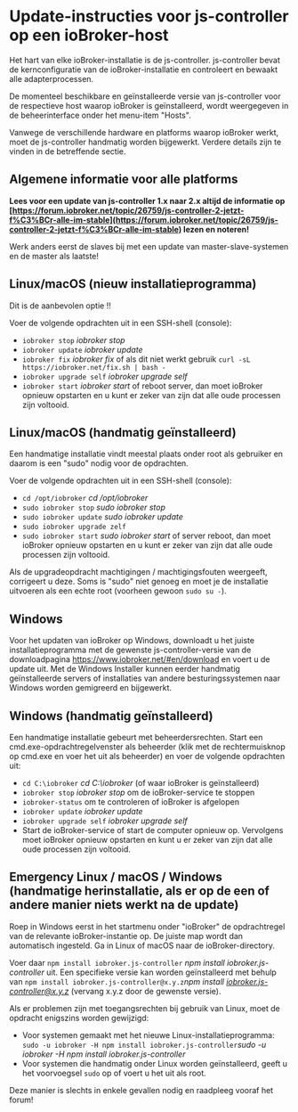 # Update-instructies voor js-controller op een ioBroker-host

Het hart van elke ioBroker-installatie is de js-controller. js-controller bevat de kernconfiguratie van de ioBroker-installatie en controleert en bewaakt alle adapterprocessen.

De momenteel beschikbare en geïnstalleerde versie van js-controller voor de respectieve host waarop ioBroker is geïnstalleerd, wordt weergegeven in de beheerinterface onder het menu-item "Hosts".

Vanwege de verschillende hardware en platforms waarop ioBroker werkt, moet de js-controller handmatig worden bijgewerkt. Verdere details zijn te vinden in de betreffende sectie.

## Algemene informatie voor alle platforms

**Lees voor een update van js-controller 1.x naar 2.x altijd de informatie op [https://forum.iobroker.net/topic/26759/js-controller-2-jetzt-f%C3%BCr-alle-im-stable](https://forum.iobroker.net/topic/26759/js-controller-2-jetzt-f%C3%BCr-alle-im-stable) lezen en noteren!**

Werk anders eerst de slaves bij met een update van master-slave-systemen en de master als laatste!

## Linux/macOS (nieuw installatieprogramma)
Dit is de aanbevolen optie !!

Voer de volgende opdrachten uit in een SSH-shell (console):
* `iobroker stop` *iobroker stop*
* `iobroker update` *iobroker update*
* `iobroker fix` *iobroker fix* of als dit niet werkt gebruik `curl -sL https://iobroker.net/fix.sh | bash -`
* `iobroker upgrade self` *iobroker upgrade self*
* `iobroker start` *iobroker start* of reboot server, dan moet ioBroker opnieuw opstarten en u kunt er zeker van zijn dat alle oude processen zijn voltooid.
<!-- copy
iobroker stop
iobroker update
iobroker fix
iobroker upgrade self
iobroker start
-->

## Linux/macOS (handmatig geïnstalleerd)

Een handmatige installatie vindt meestal plaats onder root als gebruiker en daarom is een "sudo" nodig voor de opdrachten.

Voer de volgende opdrachten uit in een SSH-shell (console):
* `cd /opt/iobroker` *cd /opt/iobroker*
* `sudo iobroker stop` *sudo iobroker stop*
* `sudo iobroker update` *sudo iobroker update*
* `sudo iobroker upgrade zelf`
* `sudo iobroker start` *sudo iobroker start* of server reboot, dan moet ioBroker opnieuw opstarten en u kunt er zeker van zijn dat alle oude processen zijn voltooid.
<!-- copy
cd /opt/iobroker
sudo iobroker stop
sudo iobroker upgrade
sudo iobroker upgrade self
sudo iobroker start
-->

Als de upgradeopdracht machtigingen / machtigingsfouten weergeeft, corrigeert u deze. Soms is "sudo" niet genoeg en moet je de installatie uitvoeren als een echte root (voorheen gewoon `sudo su -`).

## Windows

Voor het updaten van ioBroker op Windows, downloadt u het juiste installatieprogramma met de gewenste js-controller-versie van de downloadpagina https://www.iobroker.net/#en/download en voert u de update uit. Met de Windows Installer kunnen eerder handmatig geïnstalleerde servers of installaties van andere besturingssystemen naar Windows worden gemigreerd en bijgewerkt.

## Windows (handmatig geïnstalleerd)

Een handmatige installatie gebeurt met beheerdersrechten. Start een cmd.exe-opdrachtregelvenster als beheerder (klik met de rechtermuisknop op cmd.exe en voer het uit als beheerder) en voer de volgende opdrachten uit:

* `cd C:\iobroker` *cd C:\iobroker* (of waar ioBroker is geïnstalleerd)
* `iobroker stop` *iobroker stop* om de ioBroker-service te stoppen
* `iobroker-status` om te controleren of ioBroker is afgelopen
* `iobroker update` *iobroker update*
* `iobroker upgrade self` *iobroker upgrade self*
* Start de ioBroker-service of start de computer opnieuw op. Vervolgens moet ioBroker opnieuw opstarten en kunt u er zeker van zijn dat alle oude processen zijn voltooid.
<!-- copy
cd C:\iobroker
iobroker stop
iobroker status
iobroker update
iobroker upgrade self
-->

## Emergency Linux / macOS / Windows (handmatige herinstallatie, als er op de een of andere manier niets werkt na de update)

Roep in Windows eerst in het startmenu onder "ioBroker" de opdrachtregel van de relevante ioBroker-instantie op. De juiste map wordt dan automatisch ingesteld. Ga in Linux of macOS naar de ioBroker-directory.

Voer daar `npm install iobroker.js-controller` *npm install iobroker.js-controller* uit. Een specifieke versie kan worden geïnstalleerd met behulp van `npm install iobroker.js-controller@x.y.z`*npm install iobroker.js-controller@x.y.z* (vervang x.y.z door de gewenste versie).

Als er problemen zijn met toegangsrechten bij gebruik van Linux, moet de opdracht enigszins worden gewijzigd:

* Voor systemen gemaakt met het nieuwe Linux-installatieprogramma: `sudo -u iobroker -H npm install iobroker.js-controller`*sudo -u iobroker -H npm install iobroker.js-controller*
* Voor systemen die handmatig onder Linux worden geïnstalleerd, geeft u het voorvoegsel `sudo` op of voert u het uit als root.

Deze manier is slechts in enkele gevallen nodig en raadpleeg vooraf het forum!
